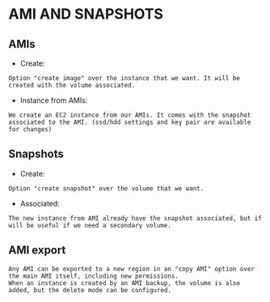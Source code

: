 # AMI AND SNAPSHOTS

## AMIs
* Create:
```
Option "create image" over the instance that we want. It will be created with the volume associated.
```
* Instance from AMIs:
```
We create an EC2 instance from our AMIs. It comes with the snapshot associated to the AMI. (ssd/hdd settings and key pair are available for changes)
```
## Snapshots
* Create:
```
Option "create snapshot" over the volume that we want. 
```
* Associated:
```
The new instance from AMI already have the snapshot associated, but if will be useful if we need a secondary volume.
```
## AMI export
```
Any AMI can be exported to a new region in an "copy AMI" option over the main AMI itself, including new permissions.
When an instance is created by an AMI backup, the volume is also added, but the delete mode can be configured.
```